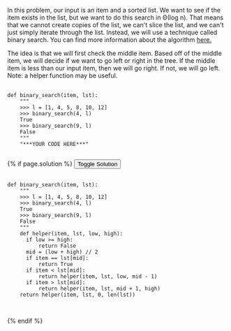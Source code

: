 <p>
  In this problem, our input is an item and a sorted list. We want to see if the item exists in the list, but we want to do this search in &#920;(log n). That means that we cannot create copies of the list, we can't slice the list, and we can't just simply iterate through the list. Instead, we will use a technique called binary search. You can find more information about the algorithm <a href="http://en.wikipedia.org/wiki/Binary_search_algorithm">here.</a> 
</p>

<p>
  The idea is that we will first check the middle item. Based off of the middle item, we will decide if we want to go left or right in the tree. If the middle item is less than our input item, then we will go right. If not, we will go left. Note: a helper function may be useful.
</p>

<pre>
  <code class="prettyprint">
def binary_search(item, lst):
    """
    >>> l = [1, 4, 5, 8, 10, 12]
    >>> binary_search(4, l)
    True
    >>> binary_search(9, l)
    False
    """
    "***YOUR CODE HERE***"
  </code>
</pre>

{% if page.solution %}
<button onclick="toggleSolution()">Toggle Solution</button>

<div class="solution">
  <pre>
    <code class="prettyprint">
def binary_search(item, lst):
    """
    >>> l = [1, 4, 5, 8, 10, 12]
    >>> binary_search(4, l)
    True
    >>> binary_search(9, l)
    False
    """
    def helper(item, lst, low, high):
      if low >= high:
          return False
      mid = (low + high) // 2
      if item == lst[mid]:
          return True
      if item < lst[mid]:
          return helper(item, lst, low, mid - 1)
      if item > lst[mid]:
          return helper(item, lst, mid + 1, high)
    return helper(item, lst, 0, len(lst))
    </code>
  </pre>
  
  <p>
    
  </p>
</div>
{% endif %}
